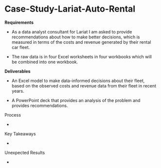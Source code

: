 # Case-Study-Lariat-Auto-Rental
<strong>Requirements</strong>

- As a data analyst consultant for Lariat I am asked to provide recommendations about how to make better decisions, which is measured in terms of the costs and revenue generated by their rental car fleet.

- The raw data is in four Excel worksheets in four workbooks which will be combined into one workbook.

<strong>Deliverables</strong>

- An Excel model to make data-informed decisions about their fleet, based on the observed costs and revenue data from their fleet in recent years.

- A PowerPoint deck that provides an analysis of the problem and provides recommendations.

Process

- 

Key Takeaways

- 

Unexpected Results

- 
